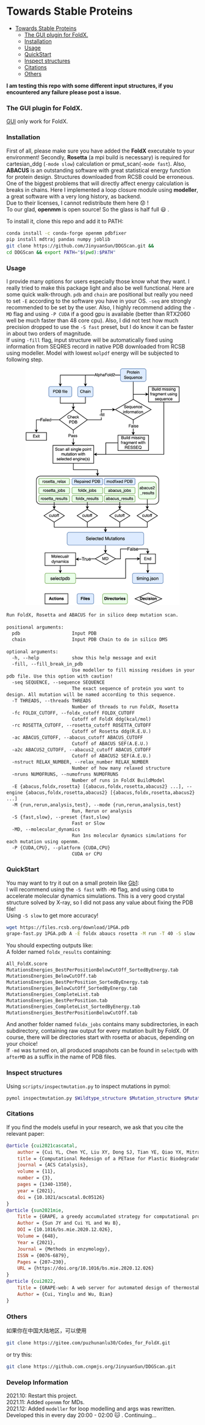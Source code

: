 # Towards Stable Proteins

- [Towards Stable Proteins](#towards-stable-proteins)
    + [The GUI plugin for FoldX.](#the-gui-plugin-for-foldx)
    + [Installation](#installation)
    + [Usage](#usage)
    + [QuickStart](#quickstart)
    + [Inspect structures](#inspect-structures)
    + [Citations](#citations)
    + [Others](#others)

**I am testing this repo with some different input structures, if you encountered any failure please post a issue.** 

### The GUI plugin for FoldX.
[GUI](GUI/) only work for FoldX.

### Installation
 
First of all, please make sure you have added the **FoldX** executable to your environment! Secondly, **Rosetta** 
(a mpi build is necessary) is 
required for cartesian_ddg (`-mode slow`) calculation or pmut_scan(`-mode fast`). 
Also, **ABACUS** is an outstanding software with great statistical energy function for protein design. 
Structures downloaded from RCSB could be erroneous. One of the biggest problems that will directly affect energy calculation is breaks in chains. 
Here I implemented a loop closure module using **modeller**, a great software with a very long history, as backend.   
Due to their licenses, I cannot redistribute them here :worried: !  
To our glad, **openmm** is open source! So the glass is half full :smiley: .
  
To install it, clone this repo and add it to PATH:
```bash
conda install -c conda-forge openmm pdbfixer
pip install mdtraj pandas numpy joblib
git clone https://github.com/JinyuanSun/DDGScan.git &&
cd DDGScan && export PATH="$(pwd):$PATH"
```
### Usage
I provide many options for users especially those know what they want. I really tried to make this package light and also 
be well functional. Here are some quick walk-through. `pdb` and `chain` are positional but really you need to set 
`-E` according to the software you have in your OS. `-seq` are strongly recommended to be set by the user. 
Also, I highly recommend adding the `-MD` flag and using `-P CUDA` if a good gpu is available (better
 than RTX2060 well be much faster than 48 core cpu). Also, I did not test how much precision dropped to use the `-S fast` 
 preset, but I do know it can be faster in about two orders of magnitude.  
 If using `-fill` flag, input structure will be automatically fixed using information from SEQRES record in native PDB 
 downloaded from RCSB using modeller. Model with lowest `molpdf` energy will be subjected to following step.  
 
 <p align="center">
  <img width="80%" src="./img/fast-grape.png" alt="Workflow of DDGScan">
</p>

```
Run FoldX, Rosetta and ABACUS for in silico deep mutation scan.

positional arguments:
  pdb                   Input PDB
  chain                 Input PDB Chain to do in silico DMS

optional arguments:
  -h, --help            show this help message and exit
  -fill, --fill_break_in_pdb
                        Use modeller to fill missing residues in your pdb file. Use this option with caution!
  -seq SEQUENCE, --sequence SEQUENCE
                        The exact sequence of protein you want to design. All mutation will be named according to this sequence.
  -T THREADS, --threads THREADS
                        Number of threads to run FoldX, Rosetta
  -fc FOLDX_CUTOFF, --foldx_cutoff FOLDX_CUTOFF
                        Cutoff of FoldX ddg(kcal/mol)
  -rc ROSETTA_CUTOFF, --rosetta_cutoff ROSETTA_CUTOFF
                        Cutoff of Rosetta ddg(R.E.U.)
  -ac ABACUS_CUTOFF, --abacus_cutoff ABACUS_CUTOFF
                        Cutoff of ABACUS SEF(A.E.U.)
  -a2c ABACUS2_CUTOFF, --abacus2_cutoff ABACUS_CUTOFF
                        Cutoff of ABACUS2 SEF(A.E.U.)
  -nstruct RELAX_NUMBER, --relax_number RELAX_NUMBER
                        Number of how many relaxed structure
  -nruns NUMOFRUNS, --numofruns NUMOFRUNS
                        Number of runs in FoldX BuildModel
  -E {abacus,foldx,rosetta} [{abacus,foldx,rosetta,abacus2} ...], --engine {abacus,foldx,rosetta,abacus2} [{abacus,foldx,rosetta,abacus2} ...]
  -M {run,rerun,analysis,test}, --mode {run,rerun,analysis,test}
                        Run, Rerun or analysis
  -S {fast,slow}, --preset {fast,slow}
                        Fast or Slow
  -MD, --molecular_dynamics
                        Run 1ns molecular dynamics simulations for each mutation using openmm.
  -P {CUDA,CPU}, --platform {CUDA,CPU}
                        CUDA or CPU
```


### QuickStart
You may want to try it out on a small protein like [Gb1](https://www.rcsb.org/structure/1PGA):  
I will recommend using the `-S fast` with `-MD` flag, and using `CUDA` to accelerate molecular dynamics simulations. 
This is a very good crystal structure solved by X-ray, so I did not pass any value about fixing the PDB file!  
Using `-S slow` to get more accuracy!
```bash
wget https://files.rcsb.org/download/1PGA.pdb
grape-fast.py 1PGA.pdb A -E foldx abaucs rosetta -M run -T 40 -S slow -MD -P CUDA
```
You should expecting outputs like:  
A folder named `foldx_results` containing:
```
All_FoldX.score
MutationsEnergies_BestPerPositionBelowCutOff_SortedByEnergy.tab
MutationsEnergies_BelowCutOff.tab
MutationsEnergies_BestPerPosition_SortedByEnergy.tab
MutationsEnergies_BelowCutOff_SortedByEnergy.tab
MutationsEnergies_CompleteList.tab
MutationsEnergies_BestPerPosition.tab
MutationsEnergies_CompleteList_SortedByEnergy.tab
MutationsEnergies_BestPerPositionBelowCutOff.tab
```
And another folder named `foldx_jobs` contains many subdirectories, in each subdirectory, containing raw output for 
every mutation built by FoldX. Of course, there will be directories start with rosetta or abacus, depending on your choice!  
If `-md` was turned on, all produced snapshots can be found in `selectpdb` with `afterMD` as a suffix in the name of PDB files.
### Inspect structures
Using `scripts/inspectmutation.py` to inspect mutations in pymol:
```bash
pymol inspectmutation.py $Wildtype_structure $Mutation_structure $Mutation_position $Chain
```
### Citations
If you find the models useful in your research, we ask that you cite the relevant paper:

```bibtex
@article {cui2021cascatal,
    author = {Cui YL, Chen YC, Liu XY, Dong SJ, Tian YE, Qiao YX, Mitra R, Han J, Li CL, Han X, Liu WD, Chen Q, Wei WQ, Wang X, Du, Tang SY, Xiang H, Liu HY, Liang Y, Houk KN, Wu B},
    title = {Computational Redesign of a PETase for Plastic Biodegradation under Ambient Condition by the GRAPE Strategy},
    journal = {ACS Catalysis},
    volume = {11},
    number = {3},
    pages = {1340-1350},
    year = {2021},
    doi = {10.1021/acscatal.0c05126}
}
@article {sun2021mie,
    Title = {GRAPE, a greedy accumulated strategy for computational protein engineering},
    Author = {Sun JY and Cui YL and Wu B},
    DOI = {10.1016/bs.mie.2020.12.026},
    Volume = {648},
    Year = {2021},
    Journal = {Methods in enzymology},
    ISSN = {0076-6879},
    Pages = {207—230},
    URL = {https://doi.org/10.1016/bs.mie.2020.12.026}
}
@article {cui2022,
    Title = {GRAPE-web: A web server for automated design of thermostable proteins. (in prep.)},
    Author = {Cui, Yinglu and Wu, Bian}
}
```


### Others
如果你在中国大陆地区，可以使用
```bash
git clone https://gitee.com/puzhunanlu30/Codes_for_FoldX.git
```
or try this:
```bash
git clone https://github.com.cnpmjs.org/JinyuanSun/DDGScan.git
```

### Develop Information
2021.10: Restart this project.  
2021.11: Added `openmm` for MDs.  
2021.12: Added `modeller` for loop modelling and args was rewritten.  
Developed this in every day 20:00 - 02:00 :cat: . Continuing...
